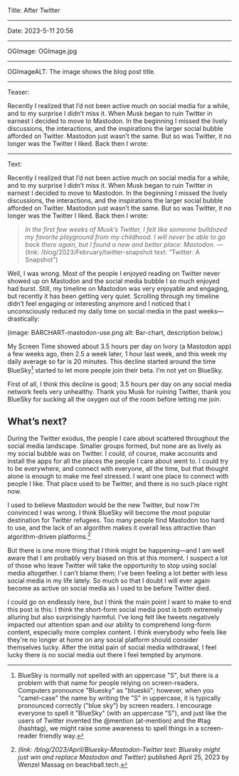 Title: After Twitter

----

Date: 2023-5-11 20:56

----

OGImage: OGImage.jpg

----

OGImageALT: The image shows the blog post title.

----

Teaser:

Recently I realized that I’d not been active much on social media for a while, and to my surprise I didn’t miss it. When Musk began to ruin Twitter in earnest I decided to move to Mastodon. In the beginning I missed the lively discussions, the interactions, and the inspirations the larger social bubble afforded on Twitter. Mastodon just wasn’t the same. But so was Twitter, it no longer was the Twitter I liked. Back then I wrote:

----

Text:

Recently I realized that I’d not been active much on social media for a while, and to my surprise I didn’t miss it. When Musk began to ruin Twitter in earnest I decided to move to Mastodon. In the beginning I missed the lively discussions, the interactions, and the inspirations the larger social bubble afforded on Twitter. Mastodon just wasn’t the same. But so was Twitter, it no longer was the Twitter I liked. Back then I wrote:

> <cite>In the first few weeks of Musk’s Twitter, I felt like someone bulldozed my favorite playground from my childhood. I will never be able to go back there again, but I found a new and better place: Mastodon.</cite> — (link: /blog/2023/February/twitter-snapshot text: “Twitter: A Snapshot”)</cite>

Well, I was wrong. Most of the people I enjoyed reading on Twitter never showed up on Mastodon and the social media bubble I so much enjoyed had burst. Still, my timeline on Mastodon was very enjoyable and engaging, but recently it has been getting very quiet. Scrolling through my timeline didn’t feel engaging or interesting anymore and I noticed that I unconsciously reduced my daily time on social media in the past weeks—drastically:

(image: BARCHART-mastodon-use.png alt: Bar-chart, description below.)

My Screen Time showed about 3.5 hours per day on Ivory (a Mastodon app) a few weeks ago, then 2.5 a week later, 1 hour last week, and this week my daily average so far is 20 minutes. This decline started around the time BlueSky[^bluesky] started to let more people join their beta. I’m not yet on BlueSky.

First of all, I think this decline is good; 3.5 hours per day on any social media network feels very unhealthy. Thank you Musk for ruining Twitter, thank you BlueSky for sucking all the oxygen out of the room before letting me join.

## What’s next?

During the Twitter exodus, the people I care about scattered throughout the social media landscape. Smaller groups formed, but none are as lively as my social bubble was on Twitter. I could, of course, make accounts and install the apps for all the places the people I care about went to. I could try to be everywhere, and connect with everyone, all the time, but that thought alone is enough to make me feel stressed. I want one place to connect with people I like. That place used to be Twitter, and there is no such place right now.

I used to believe Mastodon would be the new Twitter, but now I’m convinced I was wrong. I think BlueSky will become the most popular destination for Twitter refugees. Too many people find Mastodon too hard to use, and the lack of an algorithm makes it overall less attractive than algorithm-driven platforms.[^lastPost]

But there is one more thing that I think might be happening—and I am well aware that I am probably very biased on this at this moment. I suspect a lot of those who leave Twitter will take the opportunity to stop using social media altogether. I can’t blame them; I’ve been feeling a lot better with less social media in my life lately. So much so that I doubt I will ever again become as active on social media as I used to be before Twitter died.

I could go on endlessly here, but I think the main point I want to make to end this post is this: I think the short-form social media post is both extremely alluring but also surprisingly harmful. I've long felt like tweets negatively impacted our attention span and our ability to comprehend long-form content, especially more complex content. I think everybody who feels like they're no longer at home on any social platform should consider themselves lucky. After the initial pain of social media withdrawal, I feel lucky there is no social media out there I feel tempted by anymore.

[^bluesky]: BlueSky is normally not spelled with an uppercase "S", but there is a problem with that name for people relying on screen-readers. Computers pronounce "Bluesky" as "blueskii"; however, when you "camel-case" the name by writing the "S" in uppercase, it is typically pronounced correctly ("blue sky") by screen readers. I encourage everyone to spell it "BlueSky" (with an uppercase "S"), and just like the users of Twitter invented the @mention (at-mention) and the #tag (hashtag), we might raise some awareness to spell things in a screen-reader friendly way.

[^lastPost]: <cite>(link: /blog/2023/April/Bluesky-Mastodon-Twitter text: Bluesky might just win and replace Mastodon and Twitter)</cite> published April 25, 2023 by Wenzel Massag on beachball.tech.